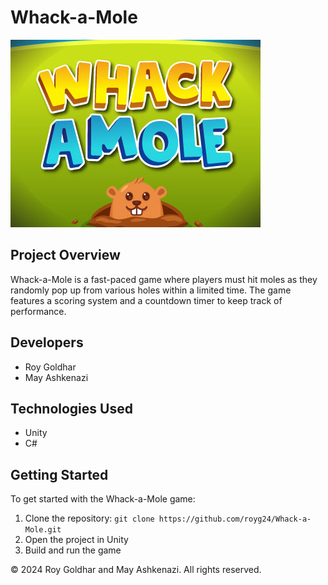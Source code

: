 # Whack-a-Mole

![Whack-a-Mole Game Screenshot](https://github.com/royg24/Whack-a-Mole/blob/main/Assets/Sprites/whackAMolePicture.jpg?raw=true)

## Project Overview

Whack-a-Mole is a fast-paced game where players must hit moles as they randomly pop up from various holes within a limited time. The game features a scoring system and a countdown timer to keep track of performance.

## Developers

- Roy Goldhar
- May Ashkenazi

## Technologies Used

- Unity
- C#

## Getting Started

To get started with the Whack-a-Mole game:

1. Clone the repository: `git clone https://github.com/royg24/Whack-a-Mole.git`
2. Open the project in Unity
3. Build and run the game

&copy; 2024 Roy Goldhar and May Ashkenazi. All rights reserved.
